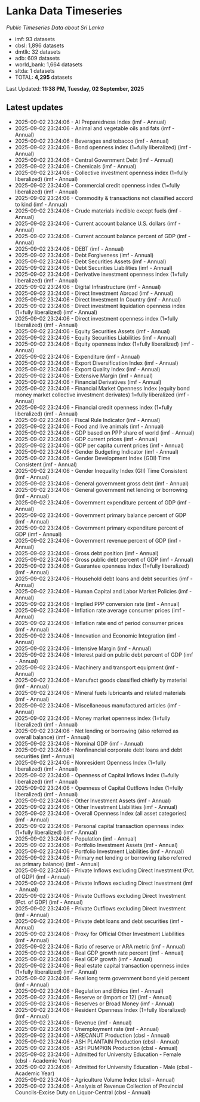 # Lanka Data Timeseries
*Public Timeseries Data about Sri Lanka*

* imf: 93 datasets
* cbsl: 1,896 datasets
* dmtlk: 32 datasets
* adb: 609 datasets
* world_bank: 1,664 datasets
* sltda: 1 datasets
* TOTAL: **4,295** datasets

Last Updated: **11:38 PM, Tuesday, 02 September, 2025**

## Latest updates

* 2025-09-02 23:24:06 - AI Preparedness Index (imf - Annual)
* 2025-09-02 23:24:06 - Animal and vegetable oils and fats (imf - Annual)
* 2025-09-02 23:24:06 - Beverages and tobacco (imf - Annual)
* 2025-09-02 23:24:06 - Bond openness index (1=fully liberalized) (imf - Annual)
* 2025-09-02 23:24:06 - Central Government Debt (imf - Annual)
* 2025-09-02 23:24:06 - Chemicals (imf - Annual)
* 2025-09-02 23:24:06 - Collective investment openness index (1=fully liberalized) (imf - Annual)
* 2025-09-02 23:24:06 - Commercial credit openness index (1=fully liberalized) (imf - Annual)
* 2025-09-02 23:24:06 - Commodity & transactions not classified accord to kind (imf - Annual)
* 2025-09-02 23:24:06 - Crude materials inedible except fuels (imf - Annual)
* 2025-09-02 23:24:06 - Current account balance U.S. dollars (imf - Annual)
* 2025-09-02 23:24:06 - Current account balance percent of GDP (imf - Annual)
* 2025-09-02 23:24:06 - DEBT (imf - Annual)
* 2025-09-02 23:24:06 - Debt Forgiveness (imf - Annual)
* 2025-09-02 23:24:06 - Debt Securities Assets (imf - Annual)
* 2025-09-02 23:24:06 - Debt Securities Liabilities (imf - Annual)
* 2025-09-02 23:24:06 - Derivative investment openness index (1=fully liberalized) (imf - Annual)
* 2025-09-02 23:24:06 - Digital Infrastructure (imf - Annual)
* 2025-09-02 23:24:06 - Direct Investment Abroad (imf - Annual)
* 2025-09-02 23:24:06 - Direct Investment In Country (imf - Annual)
* 2025-09-02 23:24:06 - Direct investment liquidation openness index (1=fully liberalized) (imf - Annual)
* 2025-09-02 23:24:06 - Direct investment openness index (1=fully liberalized) (imf - Annual)
* 2025-09-02 23:24:06 - Equity Securities Assets (imf - Annual)
* 2025-09-02 23:24:06 - Equity Securities Liabilities (imf - Annual)
* 2025-09-02 23:24:06 - Equity openness index (1=fully liberalized) (imf - Annual)
* 2025-09-02 23:24:06 - Expenditure (imf - Annual)
* 2025-09-02 23:24:06 - Export Diversification Index (imf - Annual)
* 2025-09-02 23:24:06 - Export Quality Index (imf - Annual)
* 2025-09-02 23:24:06 - Extensive Margin (imf - Annual)
* 2025-09-02 23:24:06 - Financial Derivatives (imf - Annual)
* 2025-09-02 23:24:06 - Financial Market Openness Index (equity bond money market collective investment derivates) 1=fully liberalized (imf - Annual)
* 2025-09-02 23:24:06 - Financial credit openness index (1=fully liberalized) (imf - Annual)
* 2025-09-02 23:24:06 - Fiscal Rule Indicator (imf - Annual)
* 2025-09-02 23:24:06 - Food and live animals (imf - Annual)
* 2025-09-02 23:24:06 - GDP based on PPP share of world (imf - Annual)
* 2025-09-02 23:24:06 - GDP current prices (imf - Annual)
* 2025-09-02 23:24:06 - GDP per capita current prices (imf - Annual)
* 2025-09-02 23:24:06 - Gender Budgeting Indicator (imf - Annual)
* 2025-09-02 23:24:06 - Gender Development Index (GDI) Time Consistent (imf - Annual)
* 2025-09-02 23:24:06 - Gender Inequality Index (GII) Time Consistent (imf - Annual)
* 2025-09-02 23:24:06 - General government gross debt (imf - Annual)
* 2025-09-02 23:24:06 - General government net lending or borrowing (imf - Annual)
* 2025-09-02 23:24:06 - Government expenditure percent of GDP (imf - Annual)
* 2025-09-02 23:24:06 - Government primary balance percent of GDP (imf - Annual)
* 2025-09-02 23:24:06 - Government primary expenditure percent of GDP (imf - Annual)
* 2025-09-02 23:24:06 - Government revenue percent of GDP (imf - Annual)
* 2025-09-02 23:24:06 - Gross debt position (imf - Annual)
* 2025-09-02 23:24:06 - Gross public debt percent of GDP (imf - Annual)
* 2025-09-02 23:24:06 - Guarantee openness index (1=fully liberalized) (imf - Annual)
* 2025-09-02 23:24:06 - Household debt loans and debt securities (imf - Annual)
* 2025-09-02 23:24:06 - Human Capital and Labor Market Policies (imf - Annual)
* 2025-09-02 23:24:06 - Implied PPP conversion rate (imf - Annual)
* 2025-09-02 23:24:06 - Inflation rate average consumer prices (imf - Annual)
* 2025-09-02 23:24:06 - Inflation rate end of period consumer prices (imf - Annual)
* 2025-09-02 23:24:06 - Innovation and Economic Integration (imf - Annual)
* 2025-09-02 23:24:06 - Intensive Margin (imf - Annual)
* 2025-09-02 23:24:06 - Interest paid on public debt percent of GDP (imf - Annual)
* 2025-09-02 23:24:06 - Machinery and transport equipment (imf - Annual)
* 2025-09-02 23:24:06 - Manufact goods classified chiefly by material (imf - Annual)
* 2025-09-02 23:24:06 - Mineral fuels lubricants and related materials (imf - Annual)
* 2025-09-02 23:24:06 - Miscellaneous manufactured articles (imf - Annual)
* 2025-09-02 23:24:06 - Money market openness index (1=fully liberalized) (imf - Annual)
* 2025-09-02 23:24:06 - Net lending or borrowing (also referred as overall balance) (imf - Annual)
* 2025-09-02 23:24:06 - Nominal GDP (imf - Annual)
* 2025-09-02 23:24:06 - Nonfinancial corporate debt loans and debt securities (imf - Annual)
* 2025-09-02 23:24:06 - Nonresident Openness Index (1=fully liberalized) (imf - Annual)
* 2025-09-02 23:24:06 - Openness of Capital Inflows Index (1=fully liberalized) (imf - Annual)
* 2025-09-02 23:24:06 - Openness of Capital Outflows Index (1=fully liberalized) (imf - Annual)
* 2025-09-02 23:24:06 - Other Investment Assets (imf - Annual)
* 2025-09-02 23:24:06 - Other Investment Liabilities (imf - Annual)
* 2025-09-02 23:24:06 - Overall Openness Index (all asset categories) (imf - Annual)
* 2025-09-02 23:24:06 - Personal capital transaction openness index (1=fully liberalized) (imf - Annual)
* 2025-09-02 23:24:06 - Population (imf - Annual)
* 2025-09-02 23:24:06 - Portfolio Investment Assets (imf - Annual)
* 2025-09-02 23:24:06 - Portfolio Investment Liabilities (imf - Annual)
* 2025-09-02 23:24:06 - Primary net lending or borrowing (also referred as primary balance) (imf - Annual)
* 2025-09-02 23:24:06 - Private Inflows excluding Direct Investment (Pct. of GDP) (imf - Annual)
* 2025-09-02 23:24:06 - Private Inflows excluding Direct Investment (imf - Annual)
* 2025-09-02 23:24:06 - Private Outflows excluding Direct Investment (Pct. of GDP) (imf - Annual)
* 2025-09-02 23:24:06 - Private Outflows excluding Direct Investment (imf - Annual)
* 2025-09-02 23:24:06 - Private debt loans and debt securities (imf - Annual)
* 2025-09-02 23:24:06 - Proxy for Official Other Investment Liabilities (imf - Annual)
* 2025-09-02 23:24:06 - Ratio of reserve or ARA metric (imf - Annual)
* 2025-09-02 23:24:06 - Real GDP growth rate percent (imf - Annual)
* 2025-09-02 23:24:06 - Real GDP growth (imf - Annual)
* 2025-09-02 23:24:06 - Real estate capital transaction openness index (1=fully liberalized) (imf - Annual)
* 2025-09-02 23:24:06 - Real long term government bond yield percent (imf - Annual)
* 2025-09-02 23:24:06 - Regulation and Ethics (imf - Annual)
* 2025-09-02 23:24:06 - Reserve or (Import or 12) (imf - Annual)
* 2025-09-02 23:24:06 - Reserves or Broad Money (imf - Annual)
* 2025-09-02 23:24:06 - Resident Openness Index (1=fully liberalized) (imf - Annual)
* 2025-09-02 23:24:06 - Revenue (imf - Annual)
* 2025-09-02 23:24:06 - Unemployment rate (imf - Annual)
* 2025-09-02 23:24:06 - ARECANUT Production (cbsl - Annual)
* 2025-09-02 23:24:06 - ASH PLANTAIN Production (cbsl - Annual)
* 2025-09-02 23:24:06 - ASH PUMPKIN Production (cbsl - Annual)
* 2025-09-02 23:24:06 - Admitted for University Education - Female (cbsl - Academic Year)
* 2025-09-02 23:24:06 - Admitted for University Education - Male (cbsl - Academic Year)
* 2025-09-02 23:24:06 - Agriculture Volume Index (cbsl - Annual)
* 2025-09-02 23:24:06 - Analysis of Revenue Collection of Provincial Councils-Excise Duty on Liquor-Central (cbsl - Annual)